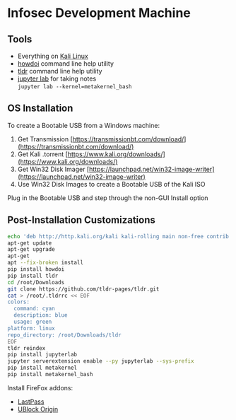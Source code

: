 # Infosec Development Machine

## Tools

- Everything on [Kali Linux](https://www.kali.org/downloads/)
- [howdoi](http://tldr.sh/) command line help utility
- [tldr](http://tldr.sh/) command line help utility
- [jupyter lab](https://github.com/jupyterlab/jupyterlab) for taking notes<br/>
  `jupyter lab --kernel=metakernel_bash`

## OS Installation

To create a Bootable USB from a Windows machine:
1. Get Transmission [https://transmissionbt.com/download/](https://transmissionbt.com/download/)
2. Get Kali .torrent [https://www.kali.org/downloads/](https://www.kali.org/downloads/)
3. Get Win32 Disk Imager [https://launchpad.net/win32-image-writer](https://launchpad.net/win32-image-writer)
4. Use Win32 Disk Images to create a Bootable USB of the Kali ISO

Plug in the Bootable USB and step through the non-GUI Install option

## Post-Installation Customizations

```bash
echo 'deb http://http.kali.org/kali kali-rolling main non-free contrib' >> /etc/apt/sources.list
apt-get update
apt-get upgrade
apt-get 
apt --fix-broken install
pip install howdoi
pip install tldr
cd /root/Downloads
git clone https://github.com/tldr-pages/tldr.git
cat > /root/.tldrrc << EOF
colors:
  command: cyan
  description: blue
  usage: green
platform: linux
repo_directory: /root/Downloads/tldr
EOF
tldr reindex
pip install jupyterlab
jupyter serverextension enable --py jupyterlab --sys-prefix
pip install metakernel
pip install metakernel_bash
```

Install FireFox addons:
- [LastPass](https://addons.mozilla.org/nl/firefox/addon/lastpass-password-manager/)
- [UBlock Origin](https://addons.mozilla.org/nl/firefox/addon/ublock-origin/)
